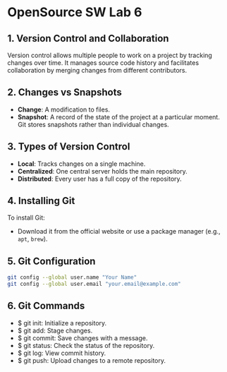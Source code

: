 # OpenSource SW Lab 6 

## 1. Version Control and Collaboration
Version control allows multiple people to work on a project by tracking changes over time. It manages source code history and facilitates collaboration by merging changes from different contributors.

## 2. Changes vs Snapshots
- **Change**: A modification to files.
- **Snapshot**: A record of the state of the project at a particular moment. Git stores snapshots rather than individual changes.

## 3. Types of Version Control
- **Local**: Tracks changes on a single machine.
- **Centralized**: One central server holds the main repository.
- **Distributed**: Every user has a full copy of the repository.

## 4. Installing Git
To install Git:
- Download it from the official website or use a package manager (e.g., `apt`, `brew`).

## 5. Git Configuration
```bash
git config --global user.name "Your Name"
git config --global user.email "your.email@example.com"
```

## 6. Git Commands
- $ git init: Initialize a repository.
- $ git add: Stage changes.
- $ git commit: Save changes with a message.
- $ git status: Check the status of the repository.
- $ git log: View commit history.
- $ git push: Upload changes to a remote repository.
